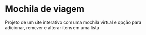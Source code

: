 # Mochila de viagem
 Projeto de um site interativo com uma mochila virtual e opção para adicionar, remover e alterar itens em uma lista
